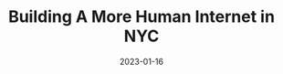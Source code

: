 ---
title: 'Building A More Human Internet in NYC'
link: https://www.youtube.com/watch?v=Yt3E3dqsFmo
description: One day, a bus severed the cable that provided internet to Daniel Heredia's neighborhood. The large ISP said it would take two weeks to reconnect – he knew there had to be a better way – a more personable, community-centric, human internet.
tags: []
content-type: video
date: 2023-01-16
---